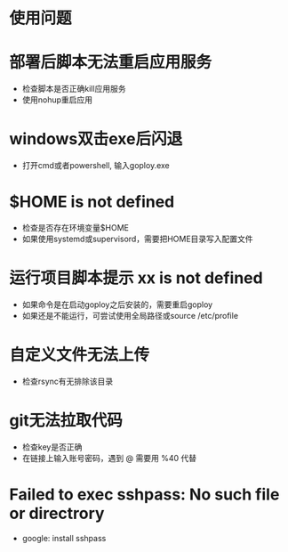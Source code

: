 # 使用问题

# 部署后脚本无法重启应用服务

- 检查脚本是否正确kill应用服务
- 使用nohup重启应用

# windows双击exe后闪退

- 打开cmd或者powershell, 输入goploy.exe

# $HOME is not defined

- 检查是否存在环境变量$HOME
- 如果使用systemd或supervisord，需要把HOME目录写入配置文件

# 运行项目脚本提示 xx is not defined

- 如果命令是在启动goploy之后安装的，需要重启goploy
- 如果还是不能运行，可尝试使用全局路径或source /etc/profile

# 自定义文件无法上传

- 检查rsync有无排除该目录

# git无法拉取代码

- 检查key是否正确
- 在链接上输入账号密码，遇到 @ 需要用 %40 代替

# Failed to exec sshpass: No such file or directrory

 - google: install sshpass
